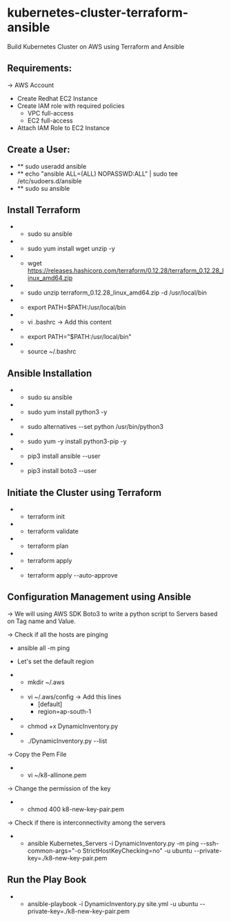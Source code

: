 # kubernetes-cluster-terraform-ansible
Build Kubernetes Cluster on AWS using Terraform and Ansible


Requirements:
------------
&#8594; AWS Account
- Create Redhat EC2 Instance
- Create IAM role with required policies
  - VPC full-access
  - EC2 full-access
- Attach IAM Role to EC2 Instance

Create a User:
--------------
- ** sudo useradd ansible
- **  echo "ansible ALL=(ALL) NOPASSWD:ALL" | sudo tee /etc/sudoers.d/ansible
- **  sudo su ansible

Install Terraform
------------------
- * sudo su ansible
- * sudo yum install wget unzip -y
- * wget https://releases.hashicorp.com/terraform/0.12.28/terraform_0.12.28_linux_amd64.zip
- * sudo unzip terraform_0.12.28_linux_amd64.zip -d /usr/local/bin
- * export PATH=$PATH:/usr/local/bin
- * vi .bashrc
&#8594; Add this content
- * export PATH="$PATH:/usr/local/bin"

- * source ~/.bashrc

Ansible Installation
--------------------

- * sudo su ansible
- * sudo yum install python3 -y
- * sudo alternatives --set python /usr/bin/python3
- * sudo yum -y install python3-pip -y
- * pip3 install ansible --user
- * pip3 install boto3 --user

Initiate the Cluster using Terraform
-------------------------------------

- * terraform init 
- * terraform validate
- * terraform plan
- * terraform apply
- * terraform apply --auto-approve 

Configuration Management using Ansible
--------------------------------------
&#8594; We will using AWS SDK Boto3 to write a python script to Servers based on Tag name and Value.

&#8594; Check if all the hosts are pinging
- ansible all -m ping
- Let's set the default region
- * mkdir ~/.aws

- * vi ~/.aws/config
&#8594; Add this lines
    - [default]
    - region=ap-south-1

- * chmod +x DynamicInventory.py 
- * ./DynamicInventory.py --list

&#8594; Copy the Pem File
-  * vi ~/k8-allinone.pem

&#8594; Change the permission of the key
- * chmod 400 k8-new-key-pair.pem

&#8594; Check if there is interconnectivity among the servers
- * ansible Kubernetes_Servers -i DynamicInventory.py -m ping --ssh-common-args="-o StrictHostKeyChecking=no" -u ubuntu --private-key=./k8-new-key-pair.pem

Run the Play Book
-------------------

- * ansible-playbook -i DynamicInventory.py site.yml -u ubuntu --private-key=./k8-new-key-pair.pem
